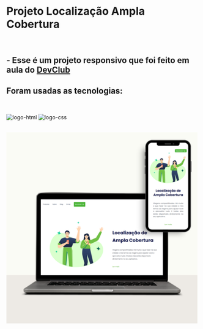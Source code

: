 <h1>Projeto Localização Ampla Cobertura</h1>
<br>
<h2> - Esse é um projeto responsivo que foi feito em aula do <a href="https://www.devclub.com.br/">DevClub</a></h2>

<h2>Foram usadas as tecnologias:</h2>
<br>
<p>
<img src="https://cdn.jsdelivr.net/gh/devicons/devicon@latest/icons/html5/html5-original.svg" alt="logo-html" width="40px" />
<img src="https://cdn.jsdelivr.net/gh/devicons/devicon@latest/icons/css3/css3-original.svg" alt="logo-css" width="40px" />
</p><br>
 <img src="https://github.com/eduardocvaliente/Localizacao-Ampla/blob/main/img/mockup-a-c.png?raw=true" alt="mockup-image" height="500px"/>         
